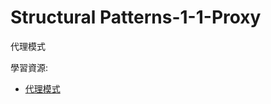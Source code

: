 # Structural Patterns-1-1-Proxy

代理模式

學習資源:
- [代理模式](https://refactoringguru.cn/design-patterns/proxy)
